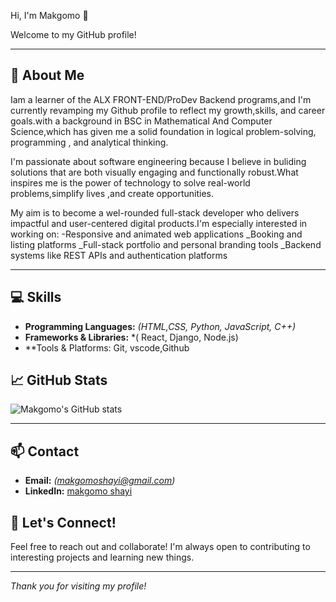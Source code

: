 Hi, I'm Makgomo 👋

Welcome to my GitHub profile!

---

## 👤 About Me

Iam a learner of the ALX FRONT-END/ProDev Backend programs,and I'm  currently revamping my Github profile to reflect my growth,skills, and career goals.with a background in BSC in Mathematical And Computer Science,which has given me a solid foundation in logical problem-solving, programming , and analytical thinking.

I'm passionate about software engineering because I believe in buliding solutions that are both visually engaging and functionally robust.What inspires me is the power of technology to solve real-world problems,simplify lives ,and create opportunities.

My aim is to become a wel-rounded full-stack developer who delivers impactful and user-centered digital products.I'm especially interested in working on:
-Responsive  and animated web applications
_Booking and listing  platforms
_Full-stack portfolio and personal branding tools
_Backend systems like REST APIs and authentication platforms

---

## 💻 Skills

- **Programming Languages:** *(HTML,CSS, Python, JavaScript, C++)*
- **Frameworks & Libraries:** *( React, Django, Node.js)
- **Tools & Platforms: Git, vscode,Github



## 📈 GitHub Stats

![Makgomo's GitHub stats](https://github-readme-stats.vercel.app/api?username=Makgomo-77&show_icons=true&theme=github_dark)

---

## 📫 Contact

- **Email:** *(makgomoshayi@gmail.com)*
- **LinkedIn:** [makgomo shayi](https://www.linkedin.com/in/your-linkedin/)


## 🤝 Let's Connect!

Feel free to reach out and collaborate! I'm always open to contributing to interesting projects and learning new things.

---

*Thank you for visiting my profile!*
